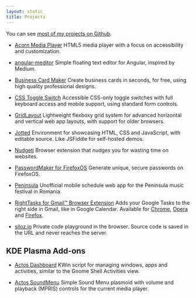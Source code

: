 ```yaml
---
layout: static
title: Projects
---
```


You can see [most of my projects on Github](https://github.com/ghinda).

* [Acorn Media Player](/acornmediaplayer/)
HTML5 media player with a focus on accessibility and customization.

* [angular-meditor](/angular-meditor/)
Simple floating text editor for Angular, inspired by Medium.

* [Business Card Maker](http://bizcardmaker.com/)
Create business cards in seconds, for free, using high quality professional designs.

* [CSS Toggle Switch](/css-toggle-switch/)
Accessible CSS-only toggle switches with full keyboard access and mobile support, using standard form controls.

* [GridLayout](/gridlayout/)
Lightweight flexboxy grid system for advanced horizontal and vertical web app layouts, with support for older browsers.

* [Jotted](/jotted/)
Environment for showcasing HTML, CSS and JavaScript, with editable source. Like JSFiddle for self-hosted demos.

* [Nudgeti](https://www.nudgeti.com/)
Browser extension that nudges you for wasting time on websites.

* [PasswordMaker for FirefoxOS](https://github.com/ghinda/passwordmaker-mobile)
Generate unique, secure passwords on FirefoxOS.

* [Peninsula](https://github.com/ghinda/peninsula)
Unofficial mobile schedule web app for the Peninsula music festival in Romania.

* [RightTasks for Gmail™ Browser Extension](https://github.com/ghinda/righttasks)
Adds your Google Tasks to the right side in Gmail, like in Google Calendar. Available for [Chrome](https://chrome.google.com/webstore/detail/righttasks-for-gmail/hgniockidojcaaolfcbbkaaakbjdebpe?utm_source=chrome-ntp-icon), [Opera](https://addons.opera.com/en/extensions/details/righttasks-for-gmailtm/?display=en) and [Firefox](https://addons.mozilla.org/en-US/firefox/addon/righttasks-for-gmail/).

* [siloz.io](https://www.siloz.io/)
Private code playground in the browser. Source code is saved in the URL and never reaches the server.


KDE Plasma Add-ons
------------------

* [Actos Dashboard](https://github.com/ghinda/actos-dashboard)
KWin script for managing windows, apps and activities, similar to the Gnome Shell Activities view.

* [Actos SoundMenu](https://github.com/ghinda/actos-soundmenu)
Simple Sound Menu plasmoid with volume and playback (MPRIS) controls for the current media player.
